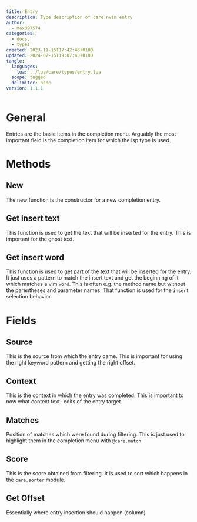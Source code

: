 ```yaml
---
title: Entry
description: Type description of care.nvim entry
author: 
  - max397574
categories: 
  - docs,
  - types
created: 2023-11-15T17:42:46+0100
updated: 2024-07-15T19:07:45+0100
tangle: 
  languages: 
    lua: ../lua/care/types/entry.lua
  scope: tagged
  delimiter: none
version: 1.1.1
---
```



# General

Entries are the basic items in the completion menu. Arguably the most important field is the
completion item for which the lsp type is used.

# Methods
## New
The new function is the constructor for a new completion entry.

## Get insert text
This function is used to get the text that will be inserted for the entry. This is important for
the ghost text.

## Get insert word
This function is used to get part of the text that will be inserted for the entry. It just uses
a pattern to match the insert text and get the beginning of it which matches a vim `word`. This
is often e.g. the method name but without the parentheses and parameter names. That function is
used for the `insert` selection behavior.

# Fields
## Source
This is the source from which the entry came. This is important for using the right keyword
pattern and getting the right offset.

## Context
This is the context in which the entry was completed. This is important to now what context text-
edits of the entry target.

## Matches
Position of matches which were found during filtering. This is just used to highlight them in the
completion menu with `@care.match`.

## Score
This is the score obtained from filtering. It is used to sort which happens in the
`care.sorter` module.

## Get Offset
Essentially where entry insertion should happen (column)
